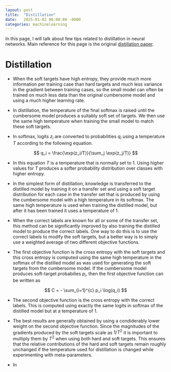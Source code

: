 ```yaml
---
layout: post
title:  "Distillation"
date:   2025-01-02 00:00:00 -0000
categories: machinelearning
---
```


In this page, I will talk about few tips related to distillation in neural networks. Main reference for this page is the original [distillation paper](https://arxiv.org/pdf/1503.02531).

# Distillation

* When the soft targets have high entropy, they provide much more information per training case than hard targets and much less variance in the gradient between training cases, so the small model can often be trained on much
less data than the original cumbersome model and using a much higher learning rate.

* In distillation, the temperature of the final softmax is raised until the cumbersome model produces a suitably soft set of targets. We then use the same high temperature when training the small model to match these
soft targets.

* In softmax, logits $z_i$ are converted to probabilities $q_i$ using a temperature $T$ according to the following equation.

$$
q_i = \frac{\exp(z_i/T)}{\sum_j \exp(z_j/T)}
$$

* In this equation $T$ is a temperature that is normally set to 1. Using higher values for $T$ produces a softer probability distribution over classes with higher entropy.

* In the simplest form of distillation, knowledge is transferred to the distilled model by training it on
a transfer set and using a soft target distribution for each case in the transfer set that is produced by
using the cumbersome model with a high temperature in its softmax. The same high temperature is
used when training the distilled model, but after it has been trained it uses a temperature of 1.

* When the correct labels are known for all or some of the transfer set, this method can be significantly
improved by also training the distilled model to produce the correct labels. One way to do this is
to use the correct labels to modify the soft targets, but a better way is to simply use
a weighted average of two different objective functions. 

* The first objective function is the cross entropy with the soft targets and this cross entropy is computed using the same high temperature in the softmax of the distilled model as was used for generating the soft targets from the cumbersome model. If the cumbersome model produces soft-target probabilies $p_i$, then the first objective function can be written as

$$
C = - \sum_{i=1}^{c} p_i \log(q_i) 
$$

* The second objective function is the cross entropy with the correct labels. This is computed
using exactly the same logits in softmax of the distilled model but at a temperature of 1.

* The best results are generally obtained by using a condiderably lower weight on the second
objective function. Since the magnitudes of the gradients produced by the soft targets scale as $1/{T^2}$
it is important to multiply them by $T^2$ when using both hard and soft targets. This ensures that the
relative contributions of the hard and soft targets remain roughly unchanged if the temperature used
for distillation is changed while experimenting with meta-parameters.

* In
